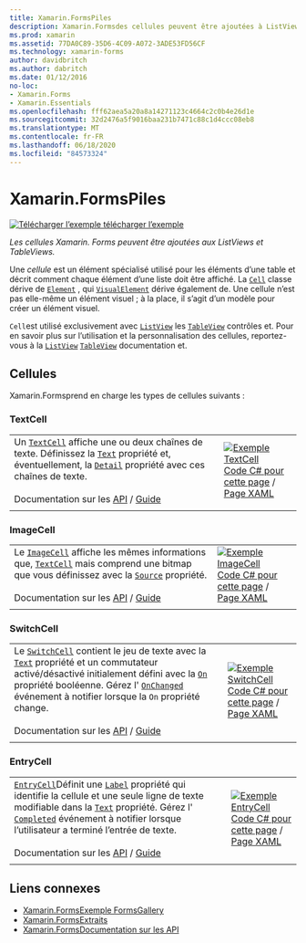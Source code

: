 ```yaml
---
title: Xamarin.FormsPiles
description: Xamarin.Formsdes cellules peuvent être ajoutées à ListViews et TableViews. Cet article répertorie les cellules incluses dans Xamarin.Forms .
ms.prod: xamarin
ms.assetid: 77DA0C89-35D6-4C09-A072-3ADE53FD56CF
ms.technology: xamarin-forms
author: davidbritch
ms.author: dabritch
ms.date: 01/12/2016
no-loc:
- Xamarin.Forms
- Xamarin.Essentials
ms.openlocfilehash: fff62aea5a20a8a14271123c4664c2c0b4e26d1e
ms.sourcegitcommit: 32d2476a5f9016baa231b7471c88c1d4ccc08eb8
ms.translationtype: MT
ms.contentlocale: fr-FR
ms.lasthandoff: 06/18/2020
ms.locfileid: "84573324"
---
```

# <a name="xamarinforms-cells"></a>Xamarin.FormsPiles

[![Télécharger ](~/media/shared/download.png) l’exemple télécharger l’exemple](https://docs.microsoft.com/samples/xamarin/xamarin-forms-samples/formsgallery)

_Les cellules Xamarin. Forms peuvent être ajoutées aux ListViews et TableViews._

Une *cellule* est un élément spécialisé utilisé pour les éléments d’une table et décrit comment chaque élément d’une liste doit être affiché. La [`Cell`](xref:Xamarin.Forms.Cell) classe dérive de [`Element`](xref:Xamarin.Forms.Element) , qui [`VisualElement`](xref:Xamarin.Forms.Element) dérive également de. Une cellule n’est pas elle-même un élément visuel ; à la place, il s’agit d’un modèle pour créer un élément visuel.

`Cell`est utilisé exclusivement avec [`ListView`](views.md#listview) les [`TableView`](views.md#tableview) contrôles et. Pour en savoir plus sur l’utilisation et la personnalisation des cellules, reportez-vous à la [`ListView`](~/xamarin-forms/user-interface/listview/index.md) [`TableView`](~/xamarin-forms/user-interface/tableview.md) documentation et.

## <a name="cells"></a>Cellules

Xamarin.Formsprend en charge les types de cellules suivants :

### <a name="textcell"></a>TextCell

|     |     |
| --- | --- |
| Un [`TextCell`](xref:Xamarin.Forms.TextCell) affiche une ou deux chaînes de texte. Définissez la [`Text`](xref:Xamarin.Forms.TextCell.Text) propriété et, éventuellement, la [`Detail`](xref:Xamarin.Forms.TextCell.Detail) propriété avec ces chaînes de texte.<br /><br />Documentation sur les [API](xref:Xamarin.Forms.TextCell)  /  [Guide](~/xamarin-forms/user-interface/listview/customizing-cell-appearance.md#textcell) | [![Exemple TextCell](cells-images/TextCell.png "Exemple TextCell")](cells-images/TextCell-Large.png#lightbox "Exemple TextCell")<br />[Code C# pour cette page](https://github.com/xamarin/xamarin-forms-samples/blob/master/FormsGallery/FormsGallery/FormsGallery/CodeExamples/TextCellDemoPage.cs)  /  [Page XAML](https://github.com/xamarin/xamarin-forms-samples/blob/master/FormsGallery/FormsGallery/FormsGallery/XamlExamples/TextCellDemoPage.xaml) |
|     |     |

### <a name="imagecell"></a>ImageCell

|     |     |
| --- | --- |
| Le [`ImageCell`](xref:Xamarin.Forms.ImageCell) affiche les mêmes informations que, [`TextCell`](#textcell) mais comprend une bitmap que vous définissez avec la [`Source`](xref:Xamarin.Forms.Image.Source) propriété.<br /><br />Documentation sur les [API](xref:Xamarin.Forms.ImageCell)  /  [Guide](~/xamarin-forms/user-interface/listview/customizing-cell-appearance.md#imagecell) | [![Exemple ImageCell](cells-images/ImageCell.png "Exemple ImageCell")](cells-images/ImageCell-Large.png#lightbox "Exemple ImageCell")<br />[Code C# pour cette page](https://github.com/xamarin/xamarin-forms-samples/blob/master/FormsGallery/FormsGallery/FormsGallery/CodeExamples/ImageCellDemoPage.cs)  /  [Page XAML](https://github.com/xamarin/xamarin-forms-samples/blob/master/FormsGallery/FormsGallery/FormsGallery/XamlExamples/ImageCellDemoPage.xaml) |
|     |     |

### <a name="switchcell"></a>SwitchCell

|     |     |
| --- | --- |
| Le [`SwitchCell`](xref:Xamarin.Forms.SwitchCell) contient le jeu de texte avec la [`Text`](xref:Xamarin.Forms.SwitchCell.Text) propriété et un commutateur activé/désactivé initialement défini avec la [`On`](xref:Xamarin.Forms.SwitchCell.On) propriété booléenne. Gérez l' [`OnChanged`](xref:Xamarin.Forms.SwitchCell.OnChanged) événement à notifier lorsque la `On` propriété change.<br /><br />Documentation sur les [API](xref:Xamarin.Forms.SwitchCell)  /  [Guide](~/xamarin-forms/user-interface/tableview.md#switchcell) | [![Exemple SwitchCell](cells-images/SwitchCell.png "Exemple SwitchCell")](cells-images/SwitchCell-Large.png#lightbox "Exemple SwitchCell")<br />[Code C# pour cette page](https://github.com/xamarin/xamarin-forms-samples/blob/master/FormsGallery/FormsGallery/FormsGallery/CodeExamples/SwitchCellDemoPage.cs)  /  [Page XAML](https://github.com/xamarin/xamarin-forms-samples/blob/master/FormsGallery/FormsGallery/FormsGallery/XamlExamples/SwitchCellDemoPage.xaml) |
|     |     |

### <a name="entrycell"></a>EntryCell

|     |     |
| --- | --- |
| [`EntryCell`](xref:Xamarin.Forms.EntryCell)Définit une [`Label`](xref:Xamarin.Forms.EntryCell.Label) propriété qui identifie la cellule et une seule ligne de texte modifiable dans la [`Text`](xref:Xamarin.Forms.EntryCell.Text) propriété. Gérez l' [`Completed`](xref:Xamarin.Forms.EntryCell.Completed) événement à notifier lorsque l’utilisateur a terminé l’entrée de texte.<br /><br />Documentation sur les [API](xref:Xamarin.Forms.EntryCell)  /  [Guide](~/xamarin-forms/user-interface/tableview.md#entrycell) | [![Exemple EntryCell](cells-images/EntryCell.png "Exemple EntryCell")](cells-images/EntryCell-Large.png#lightbox "Exemple EntryCell")<br />[Code C# pour cette page](https://github.com/xamarin/xamarin-forms-samples/blob/master/FormsGallery/FormsGallery/FormsGallery/CodeExamples/EntryCellDemoPage.cs)  /  [Page XAML](https://github.com/xamarin/xamarin-forms-samples/blob/master/FormsGallery/FormsGallery/FormsGallery/XamlExamples/EntryCellDemoPage.xaml) |
|     |     |

## <a name="related-links"></a>Liens connexes

- [Xamarin.FormsExemple FormsGallery](https://docs.microsoft.com/samples/xamarin/xamarin-forms-samples/formsgallery)
- [Xamarin.FormsExtraits](https://docs.microsoft.com/samples/browse/?products=xamarin&term=Xamarin.Forms)
- [Xamarin.FormsDocumentation sur les API](https://docs.microsoft.com/dotnet/api/xamarin.forms?view=xamarin-forms)
